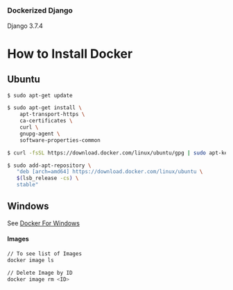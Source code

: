 #

### Dockerized Django

Django 3.7.4

# How to Install Docker 
## Ubuntu
``` sh
$ sudo apt-get update

$ sudo apt-get install \
    apt-transport-https \
    ca-certificates \
    curl \
    gnupg-agent \
    software-properties-common

$ curl -fsSL https://download.docker.com/linux/ubuntu/gpg | sudo apt-key add -

$ sudo add-apt-repository \
   "deb [arch=amd64] https://download.docker.com/linux/ubuntu \
   $(lsb_release -cs) \
   stable"
```
## Windows
See [Docker For Windows](https://docs.docker.com/docker-for-windows/install/)

#### Images
```sh 
// To see list of Images
docker image ls

// Delete Image by ID 
docker image rm <ID>
```

